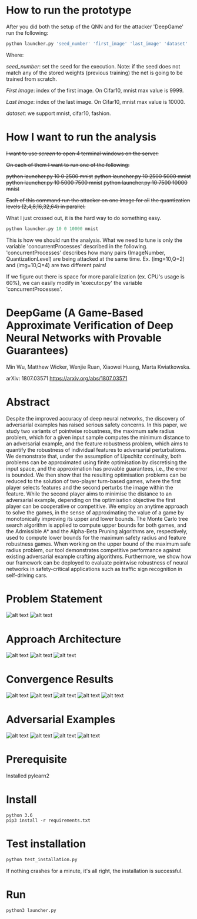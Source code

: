 # How to run the prototype
After you did both the setup of the QNN and for the attacker 'DeepGame' run the following:
```python
python launcher.py 'seed_number' 'first_image' 'last_image' 'dataset'
```
Where:

*seed_number*: set the seed for the execution. Note: if the seed does not match any of
the stored weights (previous training) the net is going to be trained from scratch.

*First Image*: index of the first image. On Cifar10, mnist max value is 9999.

*Last Image*: index of the last image. On Cifar10, mnist max value is 10000.

*dataset*: we support mnist, cifar10, fashion.

# How I want to run the analysis

~~I want to use *screen* to open 4 terminal windows on the server.~~

~~On each of them I want to run one of the following:~~

~~python launcher.py 10 0 2500 mnist~~
~~python launcher.py 10 2500 5000 mnist~~
~~python launcher.py 10 5000 7500 mnist~~
~~python launcher.py 10 7500 10000 mnist~~

~~Each of this command run the attacker on one image for all~~ 
~~the quantization levels (2,4,8,16,32,64) in parallel.~~

What I just crossed out, it is the hard way to do something easy.

```python
python launcher.py 10 0 10000 mnist
```

This is how we should run the analysis. What we need to tune is only the variable
'concurrentProcesses' described in the following.
'concurrentProcesses' describes how many pairs (ImageNumber, QuantizationLevel)
are being attacked at the same time. 
Ex. (img=10,Q=2) and (img=10,Q=4) are two different pairs!

If we figure out there is space for more parallelization (ex. CPU's usage is 60%),
we can easily modify in 'executor.py' the variable 'concurrentProcesses'.

# DeepGame (A Game-Based Approximate Verification of Deep Neural Networks with Provable Guarantees)

Min Wu, Matthew Wicker, Wenjie Ruan, Xiaowei Huang, Marta Kwiatkowska.

arXiv: 1807.03571
https://arxiv.org/abs/1807.03571

# Abstract
Despite the improved accuracy of deep neural networks, the discovery of adversarial examples has raised serious safety concerns. In this paper, we study two variants of pointwise robustness, the maximum safe radius problem, which for a given input sample computes the minimum distance to an adversarial example, and the feature robustness problem, which aims to quantify the robustness of individual features to adversarial perturbations. We demonstrate that, under the assumption of Lipschitz continuity, both problems can be approximated using finite optimisation by discretising the input space, and the approximation has provable guarantees, i.e., the error is bounded. We then show that the resulting optimisation problems can be reduced to the solution of two-player turn-based games, where the first player selects features and the second perturbs the image within the feature. While the second player aims to minimise the distance to an adversarial example, depending on the optimisation objective the first player can be cooperative or competitive. We employ an anytime approach to solve the games, in the sense of approximating the value of a game by monotonically improving its upper and lower bounds. The Monte Carlo tree search algorithm is applied to compute upper bounds for both games, and the Admissible A* and the Alpha-Beta Pruning algorithms are, respectively, used to compute lower bounds for the maximum safety radius and feature robustness games. When working on the upper bound of the maximum safe radius problem, our tool demonstrates competitive performance against existing adversarial example crafting algorithms. Furthermore, we show how our framework can be deployed to evaluate pointwise robustness of neural networks in safety-critical applications such as traffic sign recognition in self-driving cars.

# Problem Statement
![alt text](figures/MSR.png)
![alt text](figures/FR.png)

# Approach Architecture
![alt text](figures/Architecture.png)
![alt text](figures/Lipschitz.png)
![alt text](figures/Game.png)

# Convergence Results
![alt text](figures/Cooperative_MNIST.png)
![alt text](figures/Cooperative_GTSRB.png)
![alt text](figures/Feature.png)
![alt text](figures/Competitive_CIFAR10.png)
![alt text](figures/Competitive_GTSRB.png)

# Adversarial Examples
![alt text](figures/Adversary.png)
![alt text](figures/Adv_MNIST.png)
![alt text](figures/Adv_CIFAR10.png)
![alt text](figures/Adv_GTSRB.png)


# Prerequisite
Installed pylearn2

# Install
```
python 3.6
pip3 install -r requirements.txt
```

# Test installation

```bash
python test_installation.py
```

If nothing crashes for a minute, it's all right, the installation is successful.

# Run
```
python3 launcher.py
```
